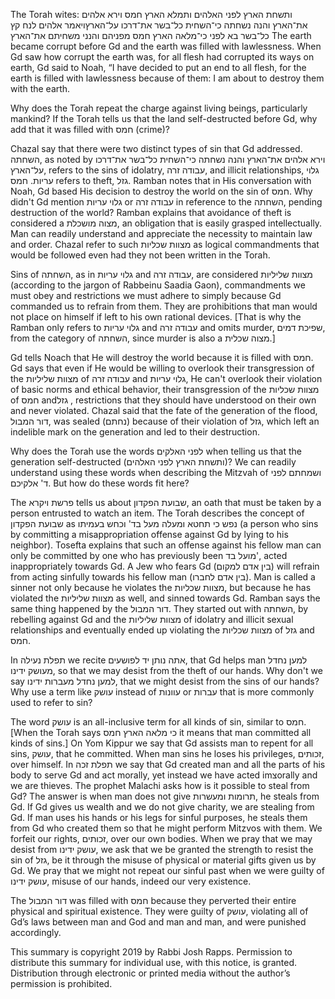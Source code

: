  The Torah wites: ותשחת הארץ לפני האלהים ותמלא הארץ חמס וירא אלהים את־הארץ והנה נשחתה כי־השחית כל־בשר את־דרכו על־הארץויאמר אלהים לנח קץ כל־בשר בא לפני כי־מלאה הארץ חמס מפניהם והנני משחיתם את־הארץ The earth became corrupt before Gd and the earth was filled with lawlessness.  When Gd saw how corrupt the earth was, for all flesh had corrupted its ways on earth, Gd said to Noah, “I have decided to put an end to all flesh, for the earth is filled with lawlessness because of them: I am about to destroy them with the earth.

Why does the Torah repeat the charge against living beings, particularly mankind? If the Torah tells us that the land self-destructed before Gd, why add that it was filled with חמס (crime)?

Chazal say that there were two distinct types of sin that Gd addressed. השחתה, as noted by וירא אלהים את־הארץ והנה נשחתה כי־השחית כל־בשר את־דרכו על־הארץ, refers to the sins of idolatry, עבודה זרה, and illicit relationships, גלוי עריות. חמס refers to theft, גזל. Ramban notes that in His conversation with Noah, Gd based His decision to destroy the world on the sin of חמס. Why didn't Gd mention גלוי עריות or עבודה זרה in reference to the השחתה, pending destruction of the world? Ramban explains that avoidance of theft is considered a מצוה מושכלת, an obligation that is easily grasped intellectually. Man can readily understand and appreciate the necessity to maintain law and order. Chazal refer to such מצוות שכליות as logical commandments that would be followed even had they not been written in the Torah.

Sins of השחתה, as in גלוי עריות and עבודה זרה, are considered מצוות שליליות (according to the jargon of Rabbeinu Saadia Gaon), commandments we must obey and restrictions we must adhere to simply because Gd commanded us to refrain from them. They are prohibitions that man would not place on himself if left to his own rational devices. [That is why the Ramban only refers to גלוי עריות and עבודה זרה and omits murder, שפיכת דמים, from the category of השחתה, since murder is also a מצוה שכלית.]

Gd tells Noach that He will destroy the world because it is filled with חמס. Gd says that even if He would be willing to overlook their transgression of the מצוות שליליות of עבודה זרה and גלוי עריות, He can't overlook their violation of basic norms and ethical behavior, their transgression of the מצוות שכליות of חמס andגזל , restrictions that they should have understood on their own and never violated. Chazal said that the fate of the generation of the flood, דור המבול, was sealed (נחתם) because of their violation of גזל, which left an indelible mark on the generation and led to their destruction.

Why does the Torah use the words לפני האלקים when telling us that the generation self-destructed (ותשחת הארץ לפני האלהים)? We can readily understand using these words when describing the Mitzvah of ושמחתם לפני ד' אלקיכם. But how do these words fit here? 

The פרשת ויקרא tells us about שבועת הפקדון, an oath that must be taken by a person entrusted to watch an item. The Torah describes the concept of שבועת הפקדון as נפש כי תחטא ומעלה מעל בד' וכחש בעמיתו (a person who sins by committing a misappropriation offense against Gd by lying to his neighbor). Tosefta explains that such an offense against his fellow man can only be committed by one who has previously been מועל בד', acted inappropriately towards Gd. A Jew who fears Gd (בין אדם למקום) will refrain from acting sinfully towards his fellow man (בין אדם לחברו). Man is called a sinner not only because he violates the מצוות שכליות, but because he has violated the מצוות שליליות as well, and sinned towards Gd. Ramban says the same thing happened by the דור המבול. They started out with השחתה, by rebelling against Gd and the מצוות שליליות of idolatry and illicit sexual relationships and eventually ended up violating the מצוות שכליות of גזל and חמס.

In תפלת נעילה we recite אתה נותן יד לפושעים, that Gd helps man למען נחדל מעושק ידינו, so that we may desist from the theft of our hands. Why don't we say למען נחדל מעברות ידינו, that we might desist from the sins of our hands? Why use a term like עושק instead of עוונות or עברות that is more commonly used to refer to sin? 

The word עושק is an all-inclusive term for all kinds of sin, similar to חמס. [When the Torah says כי מלאה הארץ חמס it means that man committed all kinds of sins.] On Yom Kippur we say that Gd assists man to repent for all sins, עושק, that he committed. When man sins he loses his privileges, זכותים, over himself. In תפלת זכה we say that Gd created man and all the parts of his body to serve Gd and act morally, yet instead we have acted imצorally and we are thieves. The prophet Malachi asks how is it possible to steal from Gd? The answer is when man does not give תרומות ומעשרות, he steals from Gd.  If Gd gives us wealth and we do not give charity, we are stealing from Gd. If man uses his hands or his legs for sinful purposes, he steals them from Gd who created them so that he might perform Mitzvos with them. We forfeit our rights, זכותים, over our own bodies. When we pray that we may desist from עושק ידינו, we ask that we be granted the strength to resist the sin of גזל, be it through the misuse of physical or material gifts given us by Gd. We pray that we might not repeat our sinful past when we were guilty of עושק ידינו, misuse of our hands, indeed our very existence.

The דור המבול was filled with חמס because they perverted their entire physical and spiritual existence. They were guilty of עושק, violating all of Gd’s laws between man and God and man and man, and were punished accordingly.

This summary is copyright 2019 by Rabbi Josh Rapps. Permission to distribute this summary for individual use, with this notice, is granted. Distribution through electronic or printed media without the author’s permission is prohibited.

